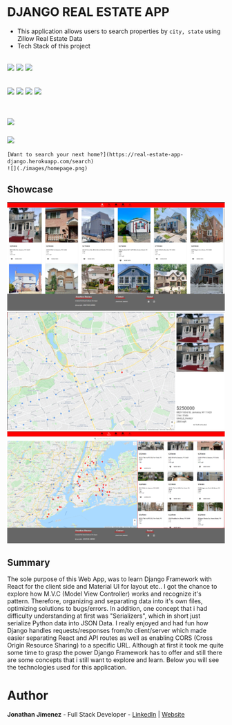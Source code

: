 # DJANGO REAL ESTATE APP

-   This application allows users to search properties by `city, state` using Zillow Real Estate Data
-   Tech Stack of this project

## ![](https://img.shields.io/badge/React-20232A?style=for-the-badge&logo=react&logoColor=61DAFB) ![](https://img.shields.io/badge/Material--UI-0081CB?style=for-the-badge&logo=material-ui&logoColor=white) ![](https://img.shields.io/badge/React_Router-CA4245?style=for-the-badge&logo=react-router&logoColor=white)

## ![](https://img.shields.io/badge/Django-092E20?style=for-the-badge&logo=django&logoColor=white) ![](https://img.shields.io/badge/DJANGO-REST-ff1709?style=for-the-badge&logo=django&logoColor=white&color=ff1709&labelColor=gray) ![](https://img.shields.io/badge/Python-FFD43B?style=for-the-badge&logo=python&logoColor=darkgreen) ![](https://img.shields.io/badge/PostgreSQL-316192?style=for-the-badge&logo=postgresql&logoColor=white)

# ![](https://img.shields.io/badge/Google%20Maps-4285F4?style=for-the-badge&logo=google-maps&logoColor=white)

![](https://img.shields.io/badge/Zillow-006AFF?style=for-the-badge&logo=zillow&logoColor=white)

    [Want to search your next home?](https://real-estate-app-django.herokuapp.com/search)
    ![](./images/homepage.png)

## Showcase

![](./images/homepage.png)
![](./images/modalProperty.png)
![](./images/multiplePropertiesOnMap.png)

## Summary

The sole purpose of this Web App, was to learn Django Framework with React for the client side and Material UI for layout etc.. I got the chance to explore how M.V.C (Model View Controller) works and recognize it's pattern. Therefore, organizing and separating data into it's own files, optimizing solutions to bugs/errors. In addition, one concept that i had difficulty understanding at first was "Serializers", which in short just serialize Python data into JSON Data. I really enjoyed and had fun how Django handles requests/responses from/to client/server which made easier separating React and API routes as well as enabling CORS (Cross Origin Resource Sharing) to a specific URL. Although at first it took me quite some time to grasp the power Django Framework has to offer and still there are some concepts that i still want to explore and learn. Below you will see the technologies used for this application.

# Author

**Jonathan Jimenez** - Full Stack Developer - [LinkedIn](https://www.linkedin.com/in/jonathan-jimenez101/) | [Website](https://www.jonathanjimenez.tech)

